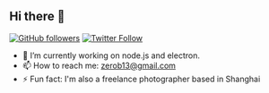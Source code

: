 ## Hi there 👋

[![GitHub followers](https://img.shields.io/github/followers/zerob13?style=flat-square)](https://github.com/zerob13)
[![Twitter Follow](https://img.shields.io/twitter/follow/imwritingbugs?style=flat-square)](https://twitter.com/imwritingbugs)


- 🔭 I’m currently working on node.js and electron.
- 📫 How to reach me: [zerob13@gmail.com](mailto:zerob13@gmail.com)
- ⚡ Fun fact: I'm also a freelance photographer based in Shanghai



<!--
**zerob13/zerob13** is a ✨ _special_ ✨ repository because its `README.md` (this file) appears on your GitHub profile.

Here are some ideas to get you started:
- 😄 Pronouns: ...
-->
